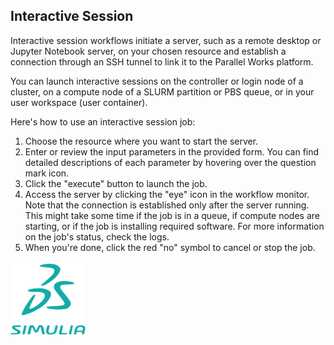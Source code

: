 ## Interactive Session
Interactive session workflows initiate a server, such as a remote desktop or Jupyter Notebook server, on your chosen resource and establish a connection through an SSH tunnel to link it to the Parallel Works platform.

You can launch interactive sessions on the controller or login node of a cluster, on a compute node of a SLURM partition or PBS queue, or in your user workspace (user container).

Here's how to use an interactive session job:

1. Choose the resource where you want to start the server.
2. Enter or review the input parameters in the provided form. You can find detailed descriptions of each parameter by hovering over the question mark icon.
3. Click the "execute" button to launch the job.
4. Access the server by clicking the "eye" icon in the workflow monitor. Note that the connection is established only after the server running. This might take some time if the job is in a queue, if compute nodes are starting, or if the job is installing required software. For more information on the job's status, check the logs.
5. When you're done, click the red "no" symbol to cancel or stop the job.


![Alt Text](workflow/thumbnails/abaqus.png)
